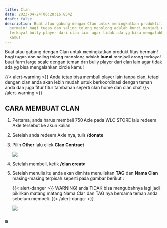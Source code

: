 ```yaml
---
title: Clan
date: 2023-04-24T06:28:16.854Z
draft: false
description: Buat atau gabung dengan Clan untuk meningkatkan produktifitas
  bermain! bagi tugas dan saling tolong menolong adalah kunci menjadi orang
  terkaya! bully player dari clan lain agar tidak ada yg bisa mengalahkan circle
  kamu!
---
```

Buat atau gabung dengan Clan untuk meningkatkan produktifitas bermain! bagi tugas dan saling tolong menolong adalah **kunci** menjadi orang terkaya! buat farm large scale dengan teman dan bully player dari clan lain agar tidak ada yg bisa mengalahkan circle kamu!

{{< alert-warning >}} Anda tetap bisa membuli player lain tanpa clan, tetapi dengan clan anda akan lebih mudah untuk berkoordinasi dengan teman anda dan juga fitur fitur tambahan seperti clan home dan clan chat {{< /alert-warning >}}

## C﻿ARA MEMBUAT CLAN

1. Pertama, anda harus membeli 750 Axle pada WLC STORE ﻿lalu redeem Axle tersebut ke akun kalian
2. Setelah anda redeem Axle nya, tulis **/donate**
3. Pilih **Other** lalu click **Clan Contract**

   ![](/img/uploads/clan-contract.png)
4. Setelah membeli, ketik **/clan create** 
5. Setelah menulis itu anda akan diminta menuliskan **TAG** dan **Nama Clan** masing-masing terpisah seperti pada gambar berikut :

   {{< alert-danger >}} WARNING! anda TIDAK bisa mengubahnya lagi jadi pikirkan matang matang Nama Clan dan TAG nya bersama teman anda sebelum membeli. {{< /alert-danger >}}

   ![](/img/uploads/contoh-bikin-clan.png)

### a